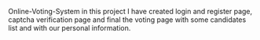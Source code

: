 Online-Voting-System in this project I have created login and register page, captcha verification page and final the voting page with some candidates list and with our personal information.
